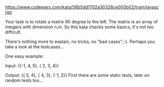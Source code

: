 https://www.codewars.com/kata/56b5dd1702a30326ce000b02/train/javascript

Your task is to rotate a matrix 90 degree to the left. The matrix is an array of integers with dimension n,m. So this kata checks some basics, it's not too difficult.

There's nothing more to explain, no tricks, no "bad cases";-). Perhaps you take a look at the testcases...

One easy example:

Input: {{-1, 4, 5},
        { 2, 3, 4}}

Output: {{ 5, 4},
         { 4, 3},
         {-1, 2}}
First there are some static tests, later on random tests too...
